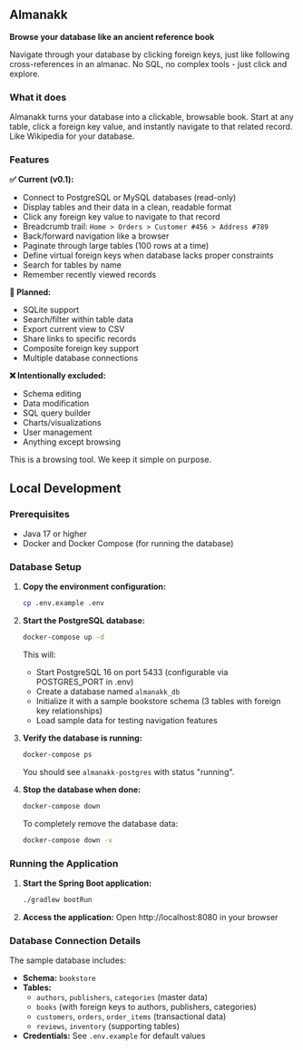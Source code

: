 ## Almanakk

**Browse your database like an ancient reference book**

Navigate through your database by clicking foreign keys, just like following cross-references in an almanac. No SQL, no complex tools - just click and explore.

### What it does

Almanakk turns your database into a clickable, browsable book. Start at any table, click a foreign key value, and instantly navigate to that related record. Like Wikipedia for your database.

### Features

**✅ Current (v0.1):**
- Connect to PostgreSQL or MySQL databases (read-only)
- Display tables and their data in a clean, readable format
- Click any foreign key value to navigate to that record
- Breadcrumb trail: `Home > Orders > Customer #456 > Address #789`
- Back/forward navigation like a browser
- Paginate through large tables (100 rows at a time)
- Define virtual foreign keys when database lacks proper constraints
- Search for tables by name
- Remember recently viewed records

**🚧 Planned:**
- SQLite support
- Search/filter within table data
- Export current view to CSV
- Share links to specific records
- Composite foreign key support
- Multiple database connections

**❌ Intentionally excluded:**
- Schema editing
- Data modification
- SQL query builder
- Charts/visualizations
- User management
- Anything except browsing

This is a browsing tool. We keep it simple on purpose.

## Local Development

### Prerequisites
- Java 17 or higher
- Docker and Docker Compose (for running the database)

### Database Setup

1. **Copy the environment configuration:**
   ```bash
   cp .env.example .env
   ```

2. **Start the PostgreSQL database:**
   ```bash
   docker-compose up -d
   ```

   This will:
   - Start PostgreSQL 16 on port 5433 (configurable via POSTGRES_PORT in .env)
   - Create a database named `almanakk_db`
   - Initialize it with a sample bookstore schema (3 tables with foreign key relationships)
   - Load sample data for testing navigation features

3. **Verify the database is running:**
   ```bash
   docker-compose ps
   ```

   You should see `almanakk-postgres` with status "running".

4. **Stop the database when done:**
   ```bash
   docker-compose down
   ```

   To completely remove the database data:
   ```bash
   docker-compose down -v
   ```

### Running the Application

1. **Start the Spring Boot application:**
   ```bash
   ./gradlew bootRun
   ```

2. **Access the application:**
   Open http://localhost:8080 in your browser

### Database Connection Details

The sample database includes:
- **Schema:** `bookstore`
- **Tables:**
  - `authors`, `publishers`, `categories` (master data)
  - `books` (with foreign keys to authors, publishers, categories)
  - `customers`, `orders`, `order_items` (transactional data)
  - `reviews`, `inventory` (supporting tables)
- **Credentials:** See `.env.example` for default values
